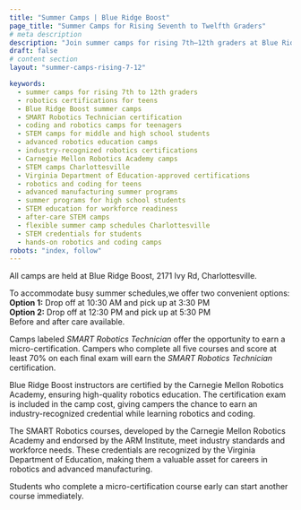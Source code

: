 ```yaml
---
title: "Summer Camps | Blue Ridge Boost"
page_title: "Summer Camps for Rising Seventh to Twelfth Graders"
# meta description
description: "Join summer camps for rising 7th–12th graders at Blue Ridge Boost in Charlottesville, VA! Earn SMART Robotics Certifications, learn robotics and coding, and gain industry-recognized credentials. Flexible drop-off options available. Enroll today!"
draft: false
# content section
layout: "summer-camps-rising-7-12"

keywords:
  - summer camps for rising 7th to 12th graders
  - robotics certifications for teens
  - Blue Ridge Boost summer camps
  - SMART Robotics Technician certification
  - coding and robotics camps for teenagers
  - STEM camps for middle and high school students
  - advanced robotics education camps
  - industry-recognized robotics certifications
  - Carnegie Mellon Robotics Academy camps
  - STEM camps Charlottesville
  - Virginia Department of Education-approved certifications
  - robotics and coding for teens
  - advanced manufacturing summer programs
  - summer programs for high school students
  - STEM education for workforce readiness
  - after-care STEM camps
  - flexible summer camp schedules Charlottesville
  - STEM credentials for students
  - hands-on robotics and coding camps
robots: "index, follow"
---
```


<div class="container">
  <p>All camps are held at Blue Ridge Boost, 2171 Ivy Rd, Charlottesville.</p>
  <p>To accommodate busy summer schedules,we offer two convenient options:<br>
<b>Option 1:</b> Drop off at 10:30 AM and pick up at 3:30 PM<br>
<b>Option 2:</b> Drop off at 12:30 PM and pick up at 5:30 PM<br>
Before and after care available.</p>
</div>
<p>Camps labeled <i>SMART Robotics Technician</i> offer the opportunity to earn a micro-certification. Campers who complete all five courses and score at least 70% on each final exam will earn the <i>SMART Robotics Technician</i> certification.</p>

<p>Blue Ridge Boost instructors are certified by the Carnegie Mellon Robotics Academy, ensuring high-quality robotics education. The certification exam is included in the camp cost, giving campers the chance to earn an industry-recognized credential while learning robotics and coding.</p>

<p>The SMART Robotics courses, developed by the Carnegie Mellon Robotics Academy and endorsed by the ARM Institute, meet industry standards and workforce needs. These credentials are recognized by the Virginia Department of Education, making them a valuable asset for careers in robotics and advanced manufacturing.</p>

<p>Students who complete a micro-certification course early can start another course immediately.</p>

<p></p>
<div class="container" id="summer">
  <div><script data-cfasync="false" type="text/javascript" src="https://app.ecwid.com/script.js?106136041&data_platform=code"
    charset="utf-8"></script><script type="text/javascript">
    xProductBrowser("views=grid(20,5) list(60) table(60)","categoryView=grid","id=my-store-106136041", 
    "defaultCategoryId=175495638");</script></div>
    </div>
<p></p>
